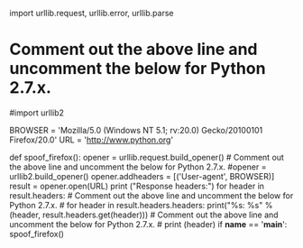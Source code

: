 import urllib.request, urllib.error, urllib.parse
# Comment out the above line and uncomment the below for Python 2.7.x.
#import urllib2

BROWSER = 'Mozilla/5.0 (Windows NT 5.1; rv:20.0) Gecko/20100101 Firefox/20.0'
URL = 'http://www.python.org'

def spoof_firefox():
    opener = urllib.request.build_opener()
    # Comment out the above line and uncomment the below for Python 2.7.x.
    #opener = urllib2.build_opener()
    opener.addheaders = [('User-agent', BROWSER)]
    result = opener.open(URL)
    print ("Response headers:")
    for header in result.headers:
       # Comment out the above line and uncomment the below for Python 2.7.x.
       # for header in result.headers.headers:
       print("%s: %s" % (header, result.headers.get(header)))
       # Comment out the above line and uncomment the below for Python 2.7.x.
       # print (header)
if __name__ == '__main__':
     spoof_firefox()
